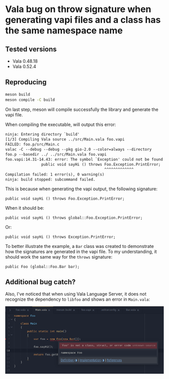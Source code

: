 # Vala bug on throw signature when generating vapi files and a class has the same namespace name

## Tested versions

- Vala 0.48.18
- Vala 0.52.4

## Reproducing

```bash
meson build
meson compile -C build
```

On last step, meson will compile successfully the library and generate the vapi
file.

When compiling the executable, will output this error:

```
ninja: Entering directory `build'
[1/3] Compiling Vala source ../src/Main.vala foo.vapi
FAILED: foo.p/src/Main.c
valac -C --debug --debug --pkg gio-2.0 --color=always --directory foo.p --basedir ../ ../src/Main.vala foo.vapi
foo.vapi:14.31-14.43: error: The symbol `Exception' could not be found
                public void sayHi () throws Foo.Exception.PrintError;
                                            ^^^^^^^^^^^^^
Compilation failed: 1 error(s), 0 warning(s)
ninja: build stopped: subcommand failed.
```

This is because when generating the vapi output, the following signature:

```vala
public void sayHi () throws Foo.Exception.PrintError;
```

When it should be:

```vala
public void sayHi () throws global::Foo.Exception.PrintError;
```

Or:

```vala
public void sayHi () throws Exception.PrintError;
```

To better illustrate the example, a `Bar` class was created to demonstrate how
the signatures are generated in the vapi file. To my understanding, it should
work the same way for the `throws` signature:

```vala
public Foo (global::Foo.Bar bar);
```

## Additional bug catch?

Also, I've noticed that when using Vala Language Server, it does not recognize
the dependency to `libfoo` and shows an error in `Main.vala`:

!['Foo' is not a class, struct, or error code](var/vls-exception.png)
